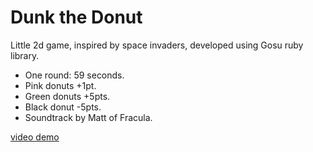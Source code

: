 Dunk the Donut
==============

Little 2d game, inspired by space invaders, developed using Gosu ruby library.

* One round: 59 seconds.
* Pink donuts +1pt.
* Green donuts +5pts.
* Black donut -5pts.
* Soundtrack by Matt of Fracula.

[video demo](https://youtu.be/Fn6cKcnt1V8)
